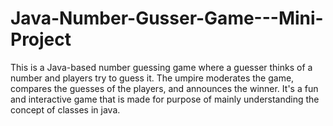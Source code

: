 # Java-Number-Gusser-Game---Mini-Project
This is a Java-based number guessing game where a guesser thinks of a number and players try to guess it. The umpire moderates the game, compares the guesses of the players, and announces the winner. It's a fun and interactive game that is made for purpose of mainly understanding the concept of classes in java.
